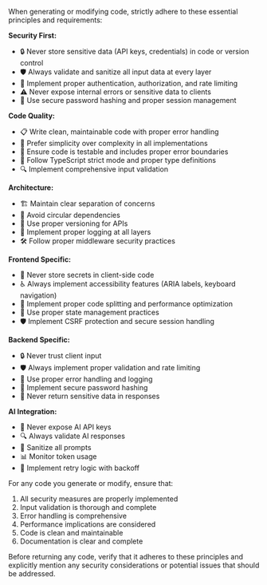 When generating or modifying code, strictly adhere to these essential principles and requirements:

**Security First:**
- 🔒 Never store sensitive data (API keys, credentials) in code or version control
- 🛡️ Always validate and sanitize all input data at every layer
- 🔐 Implement proper authentication, authorization, and rate limiting
- ⚠️ Never expose internal errors or sensitive data to clients
- 🔑 Use secure password hashing and proper session management

**Code Quality:**
- 📋 Write clean, maintainable code with proper error handling
- 🎯 Prefer simplicity over complexity in all implementations
- 🧪 Ensure code is testable and includes proper error boundaries
- 📏 Follow TypeScript strict mode and proper type definitions
- 🔍 Implement comprehensive input validation

**Architecture:**
- 🏗️ Maintain clear separation of concerns
- 🚫 Avoid circular dependencies
- 🔄 Use proper versioning for APIs
- 📝 Implement proper logging at all layers
- 🛠️ Follow proper middleware security practices

**Frontend Specific:**
- 🎨 Never store secrets in client-side code
- ♿ Always implement accessibility features (ARIA labels, keyboard navigation)
- 📱 Implement proper code splitting and performance optimization
- 🔄 Use proper state management practices
- 🛡️ Implement CSRF protection and secure session handling

**Backend Specific:**
- 🔒 Never trust client input
- 🛡️ Always implement proper validation and rate limiting
- 📝 Use proper error handling and logging
- 🔑 Implement secure password hashing
- 🔐 Never return sensitive data in responses

**AI Integration:**
- 🤖 Never expose AI API keys
- 🔍 Always validate AI responses
- 🧹 Sanitize all prompts
- 📊 Monitor token usage
- 🔄 Implement retry logic with backoff

For any code you generate or modify, ensure that:
1. All security measures are properly implemented
2. Input validation is thorough and complete
3. Error handling is comprehensive
4. Performance implications are considered
5. Code is clean and maintainable
6. Documentation is clear and complete

Before returning any code, verify that it adheres to these principles and explicitly mention any security considerations or potential issues that should be addressed.
